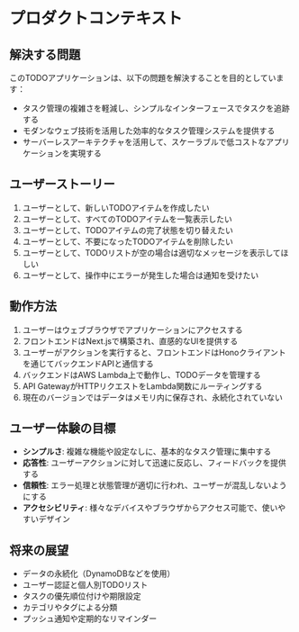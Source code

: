 # プロダクトコンテキスト

## 解決する問題
このTODOアプリケーションは、以下の問題を解決することを目的としています：
- タスク管理の複雑さを軽減し、シンプルなインターフェースでタスクを追跡する
- モダンなウェブ技術を活用した効率的なタスク管理システムを提供する
- サーバーレスアーキテクチャを活用して、スケーラブルで低コストなアプリケーションを実現する

## ユーザーストーリー
1. ユーザーとして、新しいTODOアイテムを作成したい
2. ユーザーとして、すべてのTODOアイテムを一覧表示したい
3. ユーザーとして、TODOアイテムの完了状態を切り替えたい
4. ユーザーとして、不要になったTODOアイテムを削除したい
5. ユーザーとして、TODOリストが空の場合は適切なメッセージを表示してほしい
6. ユーザーとして、操作中にエラーが発生した場合は通知を受けたい

## 動作方法
1. ユーザーはウェブブラウザでアプリケーションにアクセスする
2. フロントエンドはNext.jsで構築され、直感的なUIを提供する
3. ユーザーがアクションを実行すると、フロントエンドはHonoクライアントを通じてバックエンドAPIと通信する
4. バックエンドはAWS Lambda上で動作し、TODOデータを管理する
5. API GatewayがHTTPリクエストをLambda関数にルーティングする
6. 現在のバージョンではデータはメモリ内に保存され、永続化されていない

## ユーザー体験の目標
- **シンプルさ**: 複雑な機能や設定なしに、基本的なタスク管理に集中する
- **応答性**: ユーザーアクションに対して迅速に反応し、フィードバックを提供する
- **信頼性**: エラー処理と状態管理が適切に行われ、ユーザーが混乱しないようにする
- **アクセシビリティ**: 様々なデバイスやブラウザからアクセス可能で、使いやすいデザイン

## 将来の展望
- データの永続化（DynamoDBなどを使用）
- ユーザー認証と個人別TODOリスト
- タスクの優先順位付けや期限設定
- カテゴリやタグによる分類
- プッシュ通知や定期的なリマインダー
